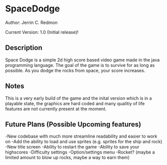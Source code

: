 # SpaceDodge
Author: Jerrin C. Redmon

Current Version: 1.0 (Initial release)!

## Description
Space Dodge is a simple 2d high score based video game made in the java programming language.
The goal of the game is to survive for as long as possible. As you dodge the rocks from space, your score increases.

## Notes
This is a very early build of the game and the inital version which is in a playable state, the graphics are hard coded and many qualitiy of life
features are not currently present at the moment.

## Future Plans (Possible Upcoming features)
-New codebase with much more streamline readability and easier to work on
-Add the ability to load and use sprites (e.g. sprites for the ship and rock)
-New title screen
-Ability to restart the game
-Ability to save your highscores
-Difficulty settings
-Option/settings menu
-Rocket? (maybe a limited amount to blow up rocks, maybe a way to earn them)

